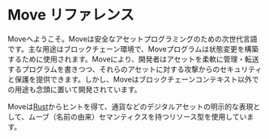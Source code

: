 # Move リファレンス

Moveへようこそ。Moveは安全なアセットプログラミングのための次世代言語です。主な用途はブロックチェーン環境で、Moveプログラムは状態変更を構築するために使用されます。Moveにより、開発者はアセットを柔軟に管理・転送するプログラムを書きつつ、それらのアセットに対する攻撃からのセキュリティと保護を提供できます。しかし、Moveはブロックチェーンコンテキスト以外での用途も念頭に置いて開発されています。

Moveは[Rust](https://www.rust-lang.org/)からヒントを得て、通貨などのデジタルアセットの明示的な表現として、ムーブ（名前の由来）セマンティクスを持つリソース型を使用しています。

<!-- TODO do we have a pre-existing summary we can copy in here? -->
